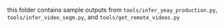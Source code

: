 this folder contains sample outputs from `tools/infer_yeay_production.py`, `tools/infer_video_segm.py`, and `tools/get_remote_videos.py`
